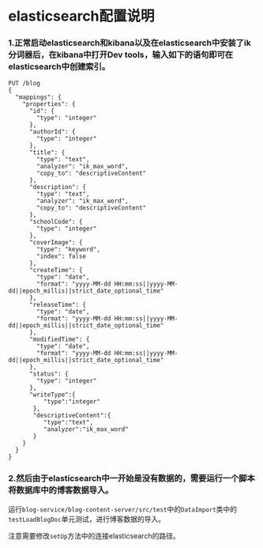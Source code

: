# elasticsearch配置说明

### 1.正常启动elasticsearch和kibana以及在elasticsearch中安装了ik分词器后，在kibana中打开Dev tools，输入如下的语句即可在elasticsearch中创建索引。

```
PUT /blog
{
  "mappings": {
    "properties": {
      "id": {
        "type": "integer"
      },
      "authorId": {
        "type": "integer"
      },
      "title": {
        "type": "text",
        "analyzer": "ik_max_word",
        "copy_to": "descriptiveContent"
      },
      "description": {
        "type": "text",
        "analyzer": "ik_max_word",
        "copy_to": "descriptiveContent"
      },
      "schoolCode": {
        "type": "integer"
      },
      "coverImage": {
        "type": "keyword",
        "index": false
      },
      "createTime": {
        "type": "date",
        "format": "yyyy-MM-dd HH:mm:ss||yyyy-MM-dd||epoch_millis||strict_date_optional_time"
      },
      "releaseTime": {
        "type": "date",
        "format": "yyyy-MM-dd HH:mm:ss||yyyy-MM-dd||epoch_millis||strict_date_optional_time"
      },
      "modifiedTime": {
        "type": "date",
        "format": "yyyy-MM-dd HH:mm:ss||yyyy-MM-dd||epoch_millis||strict_date_optional_time"
      },
      "status": {
        "type": "integer"
      },
      "writeType":{
          "type":"integer"
       },
       "descriptiveContent":{
          "type":"text",
          "analyzer":"ik_max_word"
       }
    }
  }
}
```

### 2.然后由于elasticsearch中一开始是没有数据的，需要运行一个脚本将数据库中的博客数据导入。

运行``blog-service/blog-content-server/src/test``中的``DataImport``类中的``testLoadBlogDoc``单元测试，进行博客数据的导入。

注意需要修改``setUp``方法中的连接elasticsearch的路径。